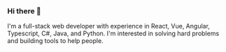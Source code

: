 ### Hi there 👋

I'm a full-stack web developer with experience in React, Vue, Angular, Typescript, C#, Java, and Python. I'm interested in solving hard problems and building tools to help people.
